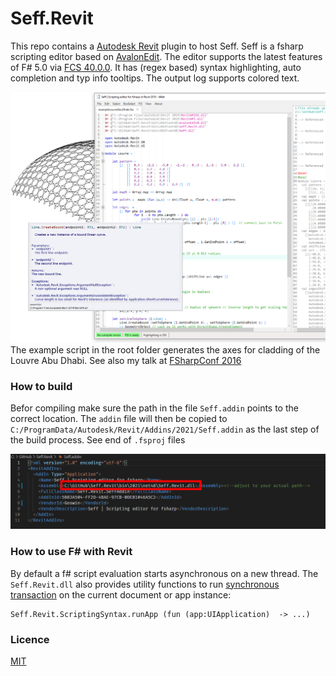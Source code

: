 # Seff.Revit
 This repo contains a <a href="https://www.autodesk.com/products/revit/overview" target="_blank">Autodesk Revit</a> plugin to host Seff. Seff is a fsharp scripting editor based on <a href="https://github.com/goswinr/AvalonEditB" target="_blank">AvalonEdit</a>. The editor supports the latest features of F# 5.0 via <a href="https://www.nuget.org/packages/FSharp.Compiler.Service/40.0.0" target="_blank">FCS 40.0.0</a>. It has (regex based) syntax highlighting, auto completion and typ info tooltips. The output log supports colored text.
 
 
![](Docs/screen1.png)
The example script in the root folder generates the axes for cladding of the Louvre Abu Dhabi.
See also my talk at <a href="https://www.youtube.com/watch?v=ZY-bvZZZZnE" target="_blank">FSharpConf 2016</a> 



### How to build
Befor compiling make sure the path in the file `Seff.addin` points to the correct location.
The `addin` file will then be copied to `C:/ProgramData/Autodesk/Revit/Addins/2021/Seff.addin` as the last step of the build process. See end of `.fsproj` files

![](Docs/addinPath.png)

### How to use F# with Revit
By default a f# script evaluation starts asynchronous on a new thread. The `Seff.Revit.dll` also provides utility functions to run <a href="https://knowledge.autodesk.com/support/revit-products/learn-explore/caas/CloudHelp/cloudhelp/2014/ENU/Revit/files/GUID-C946A4BA-2E70-4467-91A0-1B6BA69DBFBE-htm.html" target="_blank">synchronous transaction</a> on the current document or app instance:

    Seff.Revit.ScriptingSyntax.runApp (fun (app:UIApplication)  -> ...) 
    
    
### Licence
[MIT](https://github.com/goswinr/Seff.Revit/blob/main/LICENSE)

 
